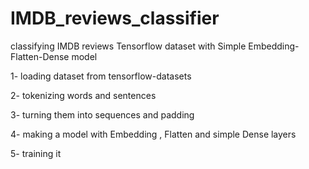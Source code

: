 # IMDB_reviews_classifier
classifying IMDB reviews Tensorflow dataset with Simple Embedding-Flatten-Dense model 

1- loading dataset from tensorflow-datasets

2- tokenizing words and sentences

3- turning them into sequences and padding

4- making a model with Embedding , Flatten and simple Dense layers

5- training it
